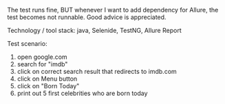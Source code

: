 The test runs fine, BUT whenever I want to add dependency for Allure, the test becomes not runnable. 
Good advice is appreciated. 

Technology / tool stack: java, Selenide, TestNG, Allure Report

Test scenario:
1) open google.com
2) search for "imdb"
3) click on correct search result that redirects to imdb.com
4) click on Menu button
5) click on "Born Today"
6) print out 5 first celebrities who are born today
